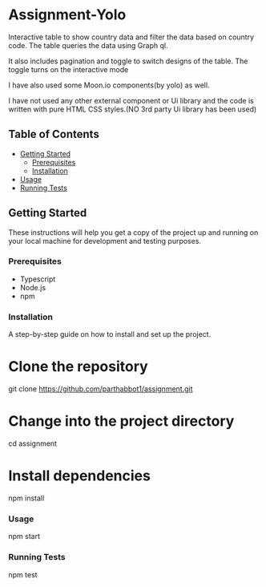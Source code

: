 # Assignment-Yolo

Interactive table to show country data and filter the data based on country code. The table queries the data using Graph ql.

It also includes pagination and toggle to switch designs of the table. The toggle turns on the interactive mode

I have also used some Moon.io components(by yolo) as well. 

I have not used any other external component or Ui library and the code is written with pure HTML CSS styles.(NO 3rd party Ui library has been used)

## Table of Contents

- [Getting Started](#getting-started)
  - [Prerequisites](#prerequisites)
  - [Installation](#installation)
- [Usage](#usage)
- [Running Tests](#running-tests)


## Getting Started

These instructions will help you get a copy of the project up and running on your local machine for development and testing purposes.

### Prerequisites

- Typescript
- Node.js
- npm

### Installation

A step-by-step guide on how to install and set up the project.

# Clone the repository
git clone https://github.com/parthabbot1/assignment.git

# Change into the project directory
cd assignment

# Install dependencies
npm install

### Usage
npm start

### Running Tests
npm test

